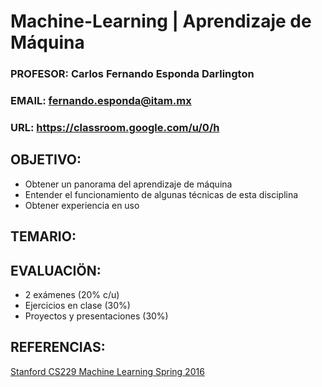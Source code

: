 
# Machine-Learning | Aprendizaje de Máquina
### PROFESOR: Carlos Fernando Esponda Darlington
### EMAIL: fernando.esponda@itam.mx
### URL: https://classroom.google.com/u/0/h


## OBJETIVO:
* Obtener un panorama del aprendizaje de máquina
* Entender el funcionamiento de algunas técnicas de esta disciplina
* Obtener experiencia en uso

## TEMARIO:

## EVALUACIÖN:
* 2 exámenes (20% c/u)
* Ejercicios en clase (30%)
* Proyectos y presentaciones (30%)


## REFERENCIAS:
[Stanford CS229  Machine Learning Spring 2016 ](http://cs229.stanford.edu/materials.html)
